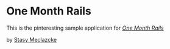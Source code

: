 # One Month Rails

This is the pinteresting sample application for 
[*One Month Rails*](http://onemonthrails.com)

by [Stasy Meclazcke](http://www.aeipsapps.tumblr.com)